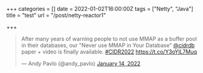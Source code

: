 +++
categories = []
date = 2022-01-02T16:00:00Z
tags = ["Netty", "Java"]
title = "test"
url = "/post/netty-reactor1"

+++
<blockquote class="twitter-tweet"><p lang="en" dir="ltr">After many years of warning people to not use MMAP as a buffer pool in their databases, our &quot;Never use MMAP in Your Database&quot; <a href="https://twitter.com/cidrdb?ref_src=twsrc%5Etfw">@cidrdb</a> paper + video is finally available. <a href="https://twitter.com/hashtag/CIDR2022?src=hash&amp;ref_src=twsrc%5Etfw">#CIDR2022</a> <a href="https://t.co/Y3oYlL7Muq">https://t.co/Y3oYlL7Muq</a></p>&mdash; Andy Pavlo (@andy_pavlo) <a href="https://twitter.com/andy_pavlo/status/1482011677084295177?ref_src=twsrc%5Etfw">January 14, 2022</a></blockquote> <script async src="https://platform.twitter.com/widgets.js" charset="utf-8"></script>
